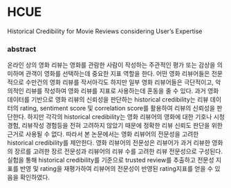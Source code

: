 # HCUE
Historical Credibility for Movie Reviews considering User’s Expertise

### abstract
온라인 상의 영화 리뷰는 영화를 관람한 사람이 작성하는 주관적인 평가 또는 감상을 의미하며 관객이 영화를 선택하는데 중요한 지표 역할을 한다. 어떤 영화 리뷰어들은 전문적으로 수만건의 영화 리뷰를 작서아긱도 하지만 일부 영화 리뷰어들은 극단적이고, 악의적인 리뷰를 작성하여 영화 리뷰를 지표로 사용하는데 혼동을 줄 수 있다. 과거 영화 데이터를 기반으로 영화 리뷰의 신뢰성을 판단하는 historical credibility는 리뷰 데이터의 rating, sentiment score 및 correlation score를 활용하여 리뷰의 신뢰성을 판단한다. 하지만 각각의 historical credibility는 영화 리뷰어의 영화에 대한 기호나 시청 경험, 리뷰작성 경험등을 전혀 고려하지 않았기 때문에 정확한 리뷰 신뢰도 판단을 위한 근거로 사용될 수 없다. 따라서 본 논문에서는 영화 리뷰어의 전문성을 고려한 historical credibility를 제안한다. 영화 리뷰어의 전문성은 리뷰어가 과거 리뷰한 영화의 장르를 고려한 장르 전문성과 리뷰어의 리뷰 수를 고려한 리뷰 전문성으로 구성된다. 실험을 통해 historical credibility를 기준으로 trusted review를 추출하고 전문성 지표를 반영 및 rating을 재평가하여 리뷰어의 전문성이 반영된 rating지표를 얻을 수 있음을 확인하였다.
